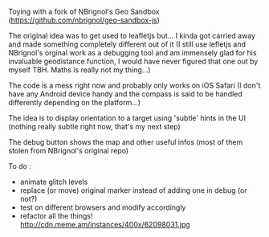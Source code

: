 Toying with a fork of NBrignol's Geo Sandbox
(https://github.com/nbrignol/geo-sandbox-js)

The original idea was to get used to leafletjs but... I kinda got carried away and made something completely different out of it (I still use lefletjs and NBrignol's orginal work as a debugging tool and am immensely glad for his invaluable geodistance function, I would have never figured that one out by myself TBH. Maths is really not my thing...)

The code is a mess right now and probably only works on iOS Safari (I don't have any Android device handy and the compass is said to be handled differently depending on the platform...)

The idea is to display orientation to a target using 'subtle' hints in the UI (nothing really subtle right now, that's my next step)

The debug button shows the map and other useful infos (most of them stolen from NBrignol's original repo)

To do : 
- animate glitch levels
- replace (or move) original marker instead of adding one in debug (or not?)
- test on different browsers and modify accordingly
- refactor all the things! http://cdn.meme.am/instances/400x/62098031.jpg